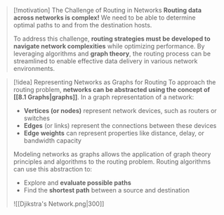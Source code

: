 > [!motivation] The Challenge of Routing in Networks
> **Routing data across networks is complex!** We need to be able to determine optimal paths to and from the destination hosts. 
>
> To address this challenge, **routing strategies must be developed to navigate network complexities** while optimizing performance. By leveraging algorithms and **graph theory**, the routing process can be streamlined to enable effective data delivery in various network environments.

> [!idea] Representing Networks as Graphs for Routing
> To approach the routing problem, **networks can be abstracted using the concept of [[8.1 Graphs|graphs]]**. In a graph representation of a network:
> - **Vertices (or nodes)** represent network devices, such as routers or switches
> - **Edges** (or links) represent the connections between these devices
> - **Edge weights** can represent properties like distance, delay, or bandwidth capacity
>
> Modeling networks as graphs allows the application of graph theory principles and algorithms to the routing problem. Routing algorithms can use this abstraction to:
> - Explore and **evaluate possible paths**
> - Find the **shortest path** between a source and destination
>
> ![[Djikstra's Network.png|300]]
